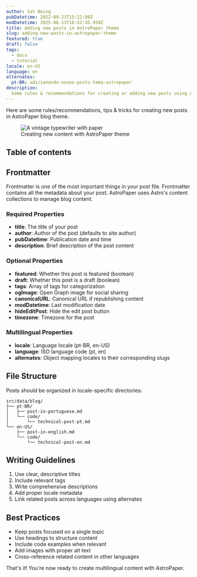 ```yaml
---
author: Sat Naing
pubDatetime: 2022-09-23T15:22:00Z
modDatetime: 2025-06-13T16:52:45.934Z
title: Adding new posts in AstroPaper theme
slug: adding-new-posts-in-astropaper-theme
featured: true
draft: false
tags:
  - docs
  - tutorial
locale: en-US
language: en
alternates:
  pt-BR: adicionando-novos-posts-tema-astropaper
description:
  Some rules & recommendations for creating or adding new posts using AstroPaper theme.
---
```


Here are some rules/recommendations, tips & tricks for creating new posts in AstroPaper blog theme.

<figure>
  <img
    src="https://images.pexels.com/photos/159618/still-life-school-retro-ink-159618.jpeg?auto=compress&cs=tinysrgb&w=1260&h=750&dpr=1"
    alt="A vintage typewriter with paper"
    title="Writing new content"
  />
  <figcaption>Creating new content with AstroPaper theme</figcaption>
</figure>

## Table of contents

## Frontmatter

Frontmatter is one of the most important things in your post file. Frontmatter contains all the metadata about your post. AstroPaper uses Astro's content collections to manage blog content.

### Required Properties

- **title**: The title of your post
- **author**: Author of the post (defaults to site author)
- **pubDatetime**: Publication date and time
- **description**: Brief description of the post content

### Optional Properties

- **featured**: Whether this post is featured (boolean)
- **draft**: Whether this post is a draft (boolean)
- **tags**: Array of tags for categorization
- **ogImage**: Open Graph image for social sharing
- **canonicalURL**: Canonical URL if republishing content
- **modDatetime**: Last modification date
- **hideEditPost**: Hide the edit post button
- **timezone**: Timezone for the post

### Multilingual Properties

- **locale**: Language locale (pt-BR, en-US)
- **language**: ISO language code (pt, en)
- **alternates**: Object mapping locales to their corresponding slugs

## File Structure

Posts should be organized in locale-specific directories:

```
src/data/blog/
├── pt-BR/
│   ├── post-in-portuguese.md
│   └── code/
│       └── technical-post-pt.md
└── en-US/
    ├── post-in-english.md
    └── code/
        └── technical-post-en.md
```

## Writing Guidelines

1. Use clear, descriptive titles
2. Include relevant tags
3. Write comprehensive descriptions
4. Add proper locale metadata
5. Link related posts across languages using alternates

## Best Practices

- Keep posts focused on a single topic
- Use headings to structure content
- Include code examples when relevant
- Add images with proper alt text
- Cross-reference related content in other languages

That's it! You're now ready to create multilingual content with AstroPaper.